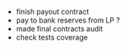 * finish payout contract
* pay to bank reserves from LP ? 
* made final contracts audit
* check tests coverage